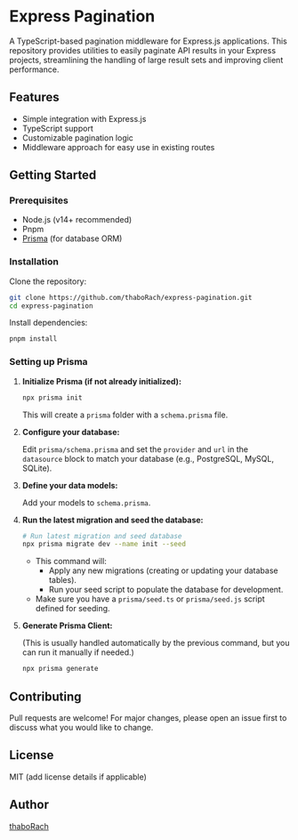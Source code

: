 # Express Pagination

A TypeScript-based pagination middleware for Express.js applications. This repository provides utilities to easily paginate API results in your Express projects, streamlining the handling of large result sets and improving client performance.

## Features

- Simple integration with Express.js
- TypeScript support
- Customizable pagination logic
- Middleware approach for easy use in existing routes

## Getting Started

### Prerequisites

- Node.js (v14+ recommended)
- Pnpm
- [Prisma](https://www.prisma.io/) (for database ORM)

### Installation

Clone the repository:

```bash
git clone https://github.com/thaboRach/express-pagination.git
cd express-pagination
```

Install dependencies:

```bash
pnpm install
```

### Setting up Prisma

1. **Initialize Prisma (if not already initialized):**

   ```bash
   npx prisma init
   ```

   This will create a `prisma` folder with a `schema.prisma` file.

2. **Configure your database:**

   Edit `prisma/schema.prisma` and set the `provider` and `url` in the `datasource` block to match your database (e.g., PostgreSQL, MySQL, SQLite).

3. **Define your data models:**

   Add your models to `schema.prisma`.

4. **Run the latest migration and seed the database:**

   ```bash
   # Run latest migration and seed database
   npx prisma migrate dev --name init --seed
   ```

   - This command will:
     - Apply any new migrations (creating or updating your database tables).
     - Run your seed script to populate the database for development.
   - Make sure you have a `prisma/seed.ts` or `prisma/seed.js` script defined for seeding.

5. **Generate Prisma Client:**

   (This is usually handled automatically by the previous command, but you can run it manually if needed.)

   ```bash
   npx prisma generate
   ```

## Contributing

Pull requests are welcome! For major changes, please open an issue first to discuss what you would like to change.

## License

MIT (add license details if applicable)

## Author

[thaboRach](https://github.com/thaboRach)
